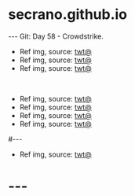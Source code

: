 # secrano.github.io

--- Git: Day 58 - Crowdstrike.

- Ref img, source: [twt@](https://x.com/TheFigen_/status/1814064361071087978)
- Ref img, source: [twt@](https://x.com/hoodcrazy_/status/1813997169319481363)
- Ref img, source: [twt@](https://x.com/Yoda4ever/status/1813961940399788316)

<br/>

- Ref img, source: [twt@](https://x.com/Timeless_aiart/status/1813893703028858920)
- Ref img, source: [twt@](https://x.com/milk_g0re/status/1814214916422709514)
- Ref img, source: [twt@](https://x.com/hectorVFX/status/1813710184143024521)
- Ref img, source: [twt@](https://x.com/alifarhat79/status/1814289806630764759)

#---

- Ref img, source: [twt@](https://x.com/The25thNigga/status/1814045337134244255)

# ---
